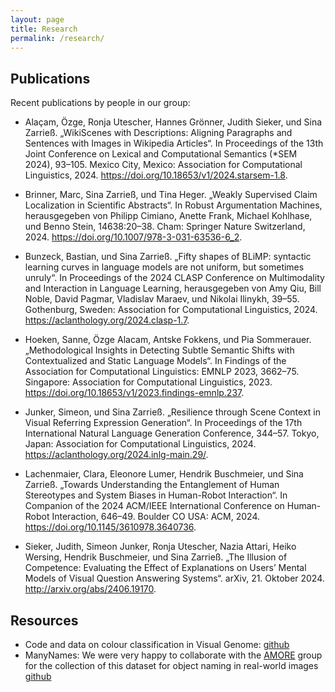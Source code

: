 ```yaml
---
layout: page
title: Research
permalink: /research/
---
```


## Publications

Recent publications by people in our group:

- Alaçam, Özge, Ronja Utescher, Hannes Grönner, Judith Sieker, und Sina Zarrieß. „WikiScenes with Descriptions: Aligning Paragraphs and Sentences with Images in Wikipedia Articles“. In Proceedings of the 13th Joint Conference on Lexical and Computational Semantics (*SEM 2024), 93–105. Mexico City, Mexico: Association for Computational Linguistics, 2024. https://doi.org/10.18653/v1/2024.starsem-1.8.

- Brinner, Marc, Sina Zarrieß, und Tina Heger. „Weakly Supervised Claim Localization in Scientific Abstracts“. In Robust Argumentation Machines, herausgegeben von Philipp Cimiano, Anette Frank, Michael Kohlhase, und Benno Stein, 14638:20–38. Cham: Springer Nature Switzerland, 2024. https://doi.org/10.1007/978-3-031-63536-6_2.

- Bunzeck, Bastian, und Sina Zarrieß. „Fifty shapes of BLiMP: syntactic learning curves in language models are not uniform, but sometimes unruly“. In Proceedings of the 2024 CLASP Conference on Multimodality and Interaction in Language Learning, herausgegeben von Amy Qiu, Bill Noble, David Pagmar, Vladislav Maraev, und Nikolai Ilinykh, 39–55. Gothenburg, Sweden: Association for Computational Linguistics, 2024. https://aclanthology.org/2024.clasp-1.7.

- Hoeken, Sanne, Özge Alacam, Antske Fokkens, und Pia Sommerauer. „Methodological Insights in Detecting Subtle Semantic Shifts with Contextualized and Static Language Models“. In Findings of the Association for Computational Linguistics: EMNLP 2023, 3662–75. Singapore: Association for Computational Linguistics, 2023. https://doi.org/10.18653/v1/2023.findings-emnlp.237.

- Junker, Simeon, und Sina Zarrieß. „Resilience through Scene Context in Visual Referring Expression Generation“. In Proceedings of the 17th International Natural Language Generation Conference, 344–57. Tokyo, Japan: Association for Computational Linguistics, 2024. https://aclanthology.org/2024.inlg-main.29/.

- Lachenmaier, Clara, Eleonore Lumer, Hendrik Buschmeier, und Sina Zarrieß. „Towards Understanding the Entanglement of Human Stereotypes and System Biases in Human-Robot Interaction“. In Companion of the 2024 ACM/IEEE International Conference on Human-Robot Interaction, 646–49. Boulder CO USA: ACM, 2024. https://doi.org/10.1145/3610978.3640736.

- Sieker, Judith, Simeon Junker, Ronja Utescher, Nazia Attari, Heiko Wersing, Hendrik Buschmeier, und Sina Zarrieß. „The Illusion of Competence: Evaluating the Effect of Explanations on Users’ Mental Models of Visual Question Answering Systems“. arXiv, 21. Oktober 2024. http://arxiv.org/abs/2406.19170.


## Resources

* Code and data on colour classification in Visual Genome: [github](https://github.com/clause-bielefeld/colour-term-grounding)
* ManyNames: We were very happy to collaborate with the [AMORE](https://www.upf.edu/web/amore) group for the collection of this dataset for object naming in real-world images [github](https://github.com/amore-upf/manynames)

<!--
### Image2Latex: Transferring Images into LaTex Code using Deep Learning Methods
__Resources__:
- https://arxiv.org/abs/1908.11415
- https://mathpix.com/

__Contact__: sina.zarrieß@uni-jena.de
-->
